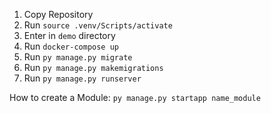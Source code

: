 1. Copy Repository
2. Run `source .venv/Scripts/activate`
2. Enter in `demo` directory
3. Run `docker-compose up`
4. Run `py manage.py migrate`
4. Run `py manage.py makemigrations`
5. Run `py manage.py runserver`

How to create a Module: `py manage.py startapp name_module`